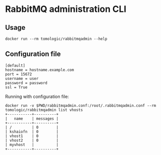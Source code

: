 # RabbitMQ administration CLI

## Usage

    docker run --rm tomologic/rabbitmqadmin --help

## Configuration file

    [default]
    hostname = hostname.example.com
    port = 15672
    username = user
    password = password
    ssl = True

Running with configuration file:

    docker run -v $PWD/rabbitmqadmin.conf:/root/.rabbitmqadmin.conf --rm tomologic/rabbitmqadmin list vhosts
    +-----------+----------+
    |   name    | messages |
    +-----------+----------+
    | /         | 0        |
    | kshaiofn  | 0        |
    | vhost1    | 0        |
    | vhost2    | 0        |
    | myvhost   |          |
    +-----------+----------+
